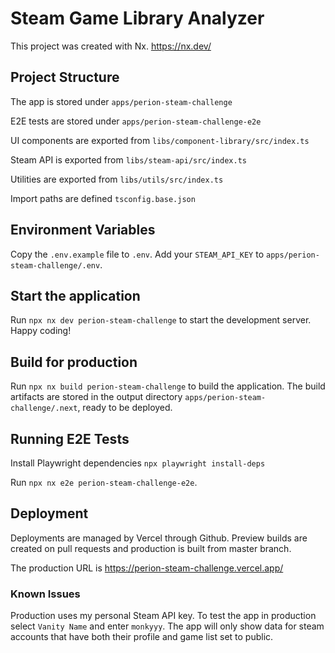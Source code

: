 # Steam Game Library Analyzer

This project was created with Nx. https://nx.dev/

## Project Structure

The app is stored under `apps/perion-steam-challenge`

E2E tests are stored under `apps/perion-steam-challenge-e2e`

UI components are exported from `libs/component-library/src/index.ts`

Steam API is exported from `libs/steam-api/src/index.ts`

Utilities are exported from `libs/utils/src/index.ts`

Import paths are defined `tsconfig.base.json`

## Environment Variables

Copy the `.env.example` file to `.env`. Add your `STEAM_API_KEY` to `apps/perion-steam-challenge/.env`.

## Start the application

Run `npx nx dev perion-steam-challenge` to start the development server. Happy coding!

## Build for production

Run `npx nx build perion-steam-challenge` to build the application. The build artifacts are stored in the output directory `apps/perion-steam-challenge/.next`, ready to be deployed.

## Running E2E Tests

Install Playwright dependencies `npx playwright install-deps`

Run `npx nx e2e perion-steam-challenge-e2e`.

## Deployment

Deployments are managed by Vercel through Github. Preview builds are created on pull requests and production is built from master branch.

The production URL is https://perion-steam-challenge.vercel.app/

### Known Issues

Production uses my personal Steam API key. To test the app in production select `Vanity Name` and enter `monkyyy`. The app will only show data for steam accounts that have both their profile and game list set to public.
